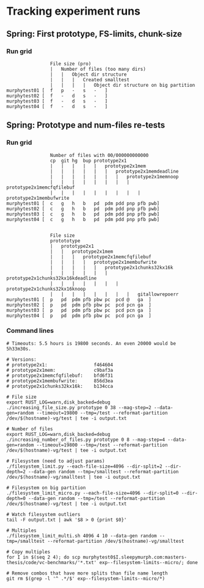 Tracking experiment runs
==================================================

Spring: First prototype, FS-limits, chunk-size
-----------------------------------------------

### Run grid

                    File size (pro)
                    |   Number of files (too many dirs)
                    |   |   Object dir structure
                    |   |   |   Created smalltest
                    |   |   |   |   Object dir structure on big partition
    murphytest01 [  f   p   -   s   -   ]
    murphytest02 [  f   -   d   s   -   ]
    murphytest03 [  f   -   d   s   -   ]
    murphytest04 [  f   -   d   s   -   ]



Spring: Prototype and num-files re-tests
--------------------------------------------------

### Run grid

                    Number of files with 00/000000000000
                    cp  git hg  bup prototype2x1
                    |   |   |   |   |   prototype2x1mem
                    |   |   |   |   |   |   prototype2x1memdeadline
                    |   |   |   |   |   |   |   prototype2x1memnoop
                    |   |   |   |   |   |   |   |   prototype2x1memcfqfilebuf
                    |   |   |   |   |   |   |   |   |   prototype2x1membufwrite
    murphytest01 [  c   g   h   b   pd  pdm pdd pnp pfb pwb]
    murphytest02 [  c   g   h   b   pd  pdm pdd pnp pfb pwb]
    murphytest03 [  c   g   h   b   pd  pdm pdd pnp pfb pwb]
    murphytest04 [  c   g   h   b   pd  pdm pdd pnp pfb pwb]


                    File size
                    protototype
                    |   prototype2x1
                    |   |   prototype2x1mem
                    |   |   |   prototype2x1memcfqfilebuf
                    |   |   |   |   prototype2x1membufwrite
                    |   |   |   |   |   prototype2x1chunks32kx16k
                    |   |   |   |   |   |   prototype2x1chunks32kx16kdeadline
                    |   |   |   |   |   |   |   prototype2x1chunks32kx16knoop
                    |   |   |   |   |   |   |   |   gitallowrepoerr
    murphytest01 [  p   pd  pdm pfb pbw pc  pcd @   ga  ]
    murphytest02 [  p   pd  pdm pfb pbw pc  pcd pcn ga  ]
    murphytest03 [  p   pd  pdm pfb pbw pc  pcd pcn ga  ]
    murphytest04 [  p   pd  pdm pfb pbw pc  pcd pcn ga  ]


### Command lines

    # Timeouts: 5.5 hours is 19800 seconds. An even 20000 would be 5h33m30s.

    # Versions:
    # prototype2x1:                 f464604
    # prototype2x1mem:              c9baf3a
    # prototype2x1memcfqfilebuf:    bfd6f31
    # prototype2x1membufwrite:      856d3ea
    # prototype2x1chunks32kx16k:    b134cca

    # File size
    export RUST_LOG=warn,disk_backed=debug
    ./increasing_file_size.py prototype 0 38 --mag-step=2 --data-gen=random --timeout=19800 --tmp=/test --reformat-partition /dev/$(hostname)-vg/test | tee -i output.txt

    # Number of files
    export RUST_LOG=warn,disk_backed=debug
    ./increasing_number_of_files.py prototype 0 8 --mag-step=4 --data-gen=random --timeout=19800 --tmp=/test --reformat-partition /dev/$(hostname)-vg/test | tee -i output.txt

    # Filesystem (need to adjust params)
    ./filesystem_limit.py --each-file-size=4096 --dir-split=2 --dir-depth=2 --data-gen random --tmp=/smalltest --reformat-partition /dev/$(hostname)-vg/smalltest | tee -i output.txt

    # Filesystem on big partition
    ./filesystem_limit_micro.py --each-file-size=4096 --dir-split=0 --dir-depth=0 --data-gen random --tmp=/test --reformat-partition /dev/$(hostname)-vg/test | tee -i output.txt

    # Watch filesystem outliers
    tail -F output.txt | awk '$8 > 0 {print $0}'

    # Multiples
    ./filesystem_limit_multi.sh 4096 4 10 --data-gen random --tmp=/smalltest --reformat-partition /dev/$(hostname)-vg/smalltest

    # Copy multiples
    for I in $(seq 2 4); do scp murphytest0$I.sleepymurph.com:masters-thesis/code/vc-benchmarks/'*.txt' exp--filesystem-limits--micro/; done

    # Remove combos that have more splits than file name length
    git rm $(grep -l '^ .*/$' exp--filesystem-limits--micro/*)
